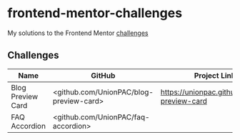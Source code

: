 # frontend-mentor-challenges
My solutions to the Frontend Mentor [challenges](https://www.frontendmentor.io/challenges)

## Challenges

| Name                  | GitHub                                         | Project Link                                     | 
| --------------------- | ---------------------------------------------- | ------------------------------------------------ |
| Blog Preview Card     | <github.com/UnionPAC/blog-preview-card>        | <https://unionpac.github.io/blog-preview-card>   |
| FAQ Accordion         | <github.com/UnionPAC/faq-accordion>            |                                                  |

